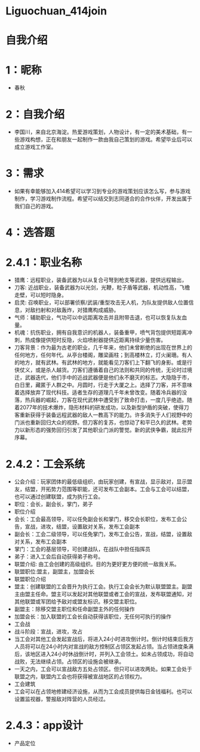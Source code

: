 # Liguochuan_414join
# 自我介绍
# 1：昵称
* 春秋
# 2：自我介绍
* 李国川，来自北京海淀。热爱游戏策划，人物设计，有一定的美术基础，有一些游戏构想，正在和朋友一起制作一款由我自己策划的游戏。希望毕业后可以成立游戏工作室。
# 3：需求
* 如果有幸能够加入414希望可以学习到专业的游戏策划应该怎么写，参与游戏制作，学习游戏制作流程。希望可以结交到志同道合的合作伙伴，开发出属于我们自己的游戏。
# 4：选答题
#  2.4.1：职业名称
* 猎鹰：远程职业，装备武器为以从复合弓弩到枪支等武器，提供远程输出，
* 刀客: 近战职业，装备武器为以光剑，光鞭，粒子盾等武器，机动性高，飞檐走壁，可以短时隐身。
* 启灵: 召唤职业，可以部署侦察/武装/重型攻击无人机，为队友提供敌人位置信息，对敌扫射和对敌轰炸，对猎鹰构成威胁。
* 气师：辅助职业，气功可以中远距离攻击并且附带击退，也可以恢复队友血量。
* 机魂：抗伤职业，拥有自我意识的机器人，装备重甲，喷气背包提供短距离冲刺，热成像提供短时反隐，火焰喷射器提供近距离持续少量伤害。
* 刀客背景：作为最为古老的职业，几千年来，他们未曾断绝的出现在世界上的任何地方，任何年代。从亭台楼阁，雕梁画柱；到高楼林立，灯火阑珊。有人的地方，就有武林。有武林的地方，就能看见刀客们上下翻飞的身影。或是行侠仗义，或是杀人越货。刀客们遵循着自己的法则和共同的传统，无论时过境迁，武器迭代，他们手中的近战武器便是他们永不磨灭的标志。大隐隐于市，白日里，藏匿于人群之中。月圆时，行走于大厦之上。选择了刀客，并不意味着选择放弃了现代科技。适者生存的道理几千年未曾改变。随着冷兵器的没落，热兵器的崛起，刀客在现代武林中遭受到了致命打击，一度几乎绝迹。随着2077年的技术爆炸，隐形材料的研发成功，以及新型护盾的突破，使得刀客重新获得于装备远程武器的敌人一教高下的能力。许多消失于人们视野中的门派也重新回归大众的视野。但刀客的复苏，也惊动了和平已久的武林。老势力以新形态的强势回归引发了其他职业门派的警觉。新的武侠争霸，就此拉开序幕。
#  2.4.2：工会系统
* 公会介绍：玩家团体的最低级组织，由玩家创建，有宣战，显示敌对，显示盟友，结盟，开拓势力范围等职能，还可发布工会副本。工会与工会可以结盟，也可以通过创建联盟，成为执行工会。
* 职位：会长，副会长，掌门，弟子
* 职位介绍
* 会长：工会最高领导，可以任免副会长和掌门，移交会长职位，发布工会公告，宣战，进攻，结盟，设置敌对关系，发布工会副本
* 副会长：工会二级领导，可以任免掌门，发布工会公告，宣战，结盟，设置敌对关系，发布工会副本
* 掌门：工会的基层领导，可创建战队，在战队中担任指挥员
* 弟子：进入工会后自动获得弟子称号。
* 联盟介绍: 由工会创建的高级组织。目的为更好更方便的统一敌我关系。
* 联盟职位:盟主，副盟主，加盟会长
* 联盟职位介绍
* 盟主：创建联盟的工会晋升为执行工会。执行工会会长为默认联盟盟主。副盟主由盟主任命。盟主可以发起对其他联盟或者工会的宣战，发布联盟通知，对其他联盟或军团给予敌对或盟友标识。移交盟主职位。
* 副盟主：除移交盟主职位和任命副盟主外的任何操作
* 加盟会长：加入联盟的工会长自动获得该职位，无任何可执行的操作
* 工会战
* 战斗阶段：宣战，进攻，攻占
* 当工会对其他工会发起宣战后，将进入24小时进攻倒计时。倒计时结束后我方人员将可以在24小时内对宣战的敌方控制区占领区发起占领。当占领进度条满后，该地区进入24小时休战倒计时，并列入工会领土。如未占领成功，将自动战败，无法继续占领。占领区的设施会被继承。
* 一天之内，工会可以宣战敌方五处占领区。但只可以进攻两处。如果工会处于联盟之内，联盟内工会也将获得被宣战地区的占领权力。
* 工会建筑
* 工会可以在占领地修建经济设施，从而为工会成员提供每日金钱福利。也可以设置监视器，警报敌对阵营的人员经过。
# 2.4.3：app设计
* 产品定位
